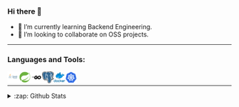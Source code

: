 ### Hi there 👋

- 🌱 I’m currently learning Backend Engineering.
- 👯 I’m looking to collaborate on OSS projects.

---

### Languages and Tools:

[<img align="left" alt="Java" width="26px" src="https://raw.githubusercontent.com/github/explore/80688e429a7d4ef2fca1e82350fe8e3517d3494d/topics/java/java.png" />][java]

[<img align="left" alt="Spring" width="26px" src="https://raw.githubusercontent.com/github/explore/80688e429a7d4ef2fca1e82350fe8e3517d3494d/topics/spring-boot/spring-boot.png" />][spring]

[<img align="left" alt="Go" width="26px" src="https://raw.githubusercontent.com/github/explore/80688e429a7d4ef2fca1e82350fe8e3517d3494d/topics/go/go.png" />][go]

[<img align="left" alt="PostgreSQL" width="26px" src="https://raw.githubusercontent.com/github/explore/80688e429a7d4ef2fca1e82350fe8e3517d3494d/topics/postgresql/postgresql.png" />][postgresql]

[<img align="left" alt="Docker" width="26px" src="https://raw.githubusercontent.com/github/explore/80688e429a7d4ef2fca1e82350fe8e3517d3494d/topics/docker/docker.png" />][docker]

[<img align="left" alt="Kubernetes" width="26px" src="https://raw.githubusercontent.com/github/explore/80688e429a7d4ef2fca1e82350fe8e3517d3494d/topics/kubernetes/kubernetes.png" />][kubernetes]

<br/>

---

<details>

<summary>:zap: Github Stats</summary>

![SirNoob97's GitHub stats](https://github-readme-stats.vercel.app/api?username=SirNoob97&count_private=true&show_icons=true&theme=dracula)

![SirNoob97's Languages](https://github-readme-stats.vercel.app/api/top-langs/?username=SirNoob97&hide=vim%20script,tex&theme=dracula&layout=compact)

</details>

[java]: java
[spring]: spring
[go]: go
[postgresql]: postgresql
[docker]: docker
[kubernetes]: kubernetes
